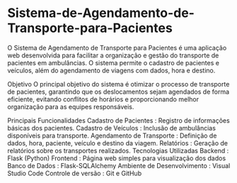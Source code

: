 # Sistema-de-Agendamento-de-Transporte-para-Pacientes
O Sistema de Agendamento de Transporte para Pacientes é uma aplicação web desenvolvida para facilitar a organização e gestão do transporte de pacientes em ambulâncias. O sistema permite o cadastro de pacientes e veículos, além do agendamento de viagens com dados, hora e destino.

Objetivo
O principal objetivo do sistema é otimizar o processo de transporte de pacientes, garantindo que os deslocamentos sejam agendados de forma eficiente, evitando conflitos de horários e proporcionando melhor organização para as equipes responsáveis.

Principais Funcionalidades
Cadastro de Pacientes : Registro de informações básicas dos pacientes.
Cadastro de Veículos : Inclusão de ambulâncias disponíveis para transporte.
Agendamento de Transporte : Definição de dados, hora, paciente, veículo e destino da viagem.
Relatórios : Geração de relatórios sobre os transportes realizados.
Tecnologias Utilizadas
Backend : Flask (Python)
Frontend : Página web simples para visualização dos dados
Banco de Dados : Flask-SQLAlchemy
Ambiente de Desenvolvimento : Visual Studio Code
Controle de versão : Git e GitHub
